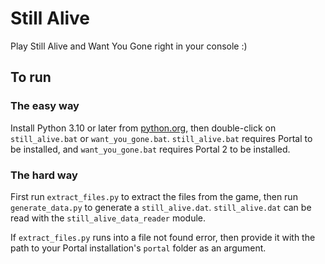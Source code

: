 # Still Alive

Play Still Alive and Want You Gone right in your console :)

## To run

### The easy way

Install Python 3.10 or later from [python.org](https://python.org), then double-click on `still_alive.bat` or `want_you_gone.bat`. `still_alive.bat` requires Portal to be installed, and `want_you_gone.bat` requires Portal 2 to be installed.

### The hard way

First run `extract_files.py` to extract the files from the game, then run `generate_data.py` to generate a `still_alive.dat`. `still_alive.dat` can be read with the `still_alive_data_reader` module.

If `extract_files.py` runs into a file not found error, then provide it with the path to your Portal installation's `portal` folder as an argument.
